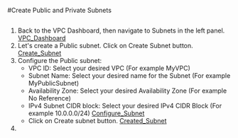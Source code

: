 #Create Public and Private Subnets
##
1. Back to the VPC Dashboard, then navigate to Subnets in the left panel. [VPC_Dashboard](Images/Dashboard_Subnet.png)
2. Let's create a Public subnet. Click on Create Subnet button. [Create_Subnet](Images/Create_Subnet.png)
3. Configure the Public subnet:
   - VPC ID: Select your desired VPC (For example MyVPC)
   - Subnet Name: Select your desired name for the Subnet (For example MyPublicSubnet)
   - Availability Zone: Select your desired Availability Zone (For example No Reference)
   - IPv4 Subnet CIDR block: Select your desired IPv4 CIDR Block (For example 10.0.0.0/24) [Configure_Subnet](Images/Configure_Subnet.png)
   - Click on Create subnet button. [Created_Subnet](Images/Created_Subnet.png)
4.
